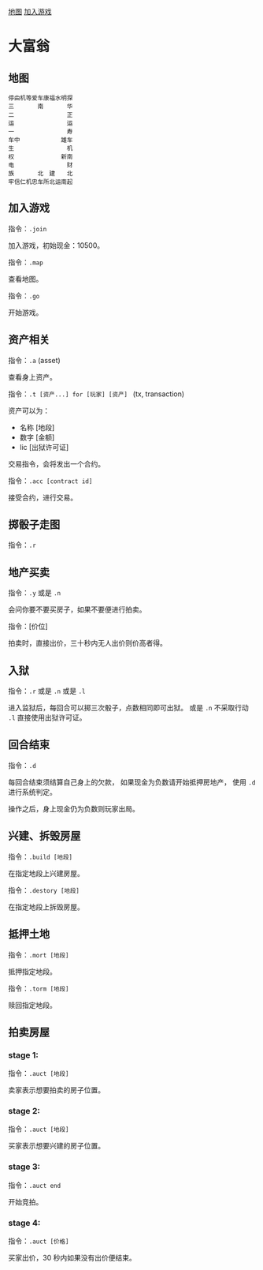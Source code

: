 [地图](#地图)
[加入游戏](#加入游戏)
# 大富翁

## 地图

```
停由机等爱车康福水明探
三　　　　南　　　　华
二　　　　　　　　　正
运　　　　　　　　　运
一　　　　　　　　　寿
车中　　　　　　　雄车
生　　　　　　　　　机
权　　　　　　　　新南
电　　　　　　　　　财
族　　　　北　建　　北
牢信仁机忠车所北运南起
```

## 加入游戏

指令：`.join`

加入游戏，初始现金：10500。

指令：`.map`

查看地图。

指令：`.go`

开始游戏。

## 资产相关

指令：`.a` (asset)

查看身上资产。

指令：`.t [资产...] for [玩家] [资产] ` (tx, transaction)

资产可以为：
- 名称 [地段]
- 数字 [金额]
- lic [出狱许可证]

交易指令，会将发出一个合约。

指令：`.acc [contract id]`

接受合约，进行交易。

## 掷骰子走图

指令：`.r`

## 地产买卖

指令：`.y` 或是 `.n`

会问你要不要买房子，如果不要便进行拍卖。

指令：[价位]

拍卖时，直接出价，三十秒内无人出价则价高者得。

## 入狱

指令：`.r` 或是 `.n` 或是 `.l`

进入监狱后，每回合可以掷三次骰子，点数相同即可出狱。
或是 `.n` 不采取行动 `.l` 直接使用出狱许可证。

## 回合结束

指令：`.d`

每回合结束须结算自己身上的欠款，
如果现金为负数请开始抵押房地产，
使用 `.d` 进行系统判定。

操作之后，身上现金仍为负数则玩家出局。

## 兴建、拆毁房屋

指令：`.build [地段]`

在指定地段上兴建房屋。

指令：`.destory [地段]`

在指定地段上拆毁房屋。

## 抵押土地

指令：`.mort [地段]`

抵押指定地段。

指令：`.torm [地段]`

赎回指定地段。

## 拍卖房屋

### stage 1:

指令：`.auct [地段]`

卖家表示想要拍卖的房子位置。

### stage 2:

指令：`.auct [地段]`

买家表示想要兴建的房子位置。

### stage 3:

指令：`.auct end`

开始竞拍。

### stage 4:

指令：`.auct [价格]`

买家出价，30 秒内如果没有出价便结束。

